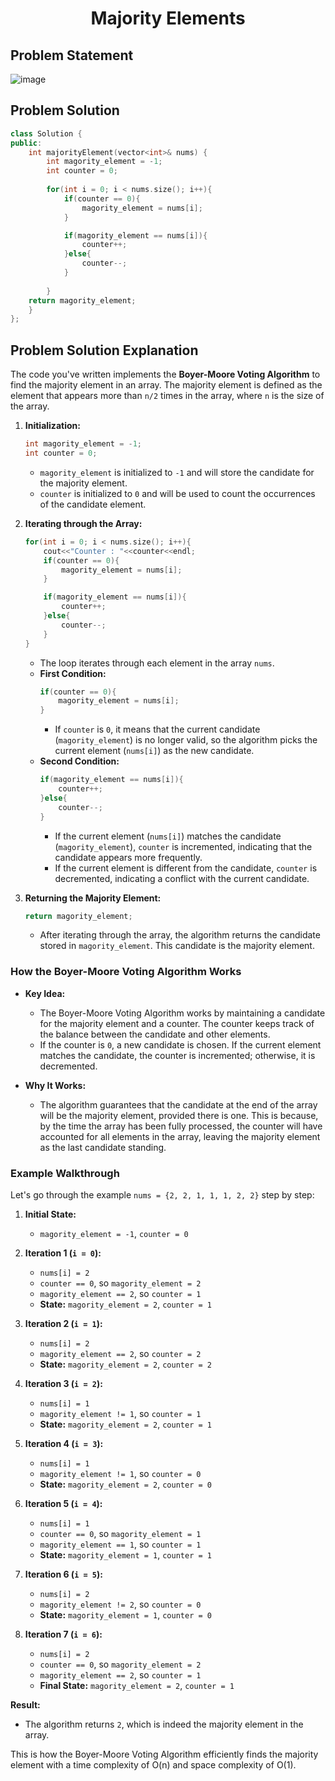 <h1 align='center'>Majority Elements</h1>

## Problem Statement

![image](https://github.com/user-attachments/assets/a39a1cb8-c224-4aeb-9fb0-44caa9e159fc)


## Problem Solution
```cpp
class Solution {
public:
    int majorityElement(vector<int>& nums) {
        int magority_element = -1;
        int counter = 0;
        
        for(int i = 0; i < nums.size(); i++){
            if(counter == 0){
                magority_element = nums[i];
            }

            if(magority_element == nums[i]){
                counter++;
            }else{
                counter--;
            }
            
        }
    return magority_element;
    }
};
```

## Problem Solution Explanation
The code you've written implements the **Boyer-Moore Voting Algorithm** to find the majority element in an array. The majority element is defined as the element that appears more than `n/2` times in the array, where `n` is the size of the array.

1. **Initialization:**
   ```cpp
   int magority_element = -1;
   int counter = 0;
   ```
   - `magority_element` is initialized to `-1` and will store the candidate for the majority element.
   - `counter` is initialized to `0` and will be used to count the occurrences of the candidate element.

2. **Iterating through the Array:**
   ```cpp
   for(int i = 0; i < nums.size(); i++){
       cout<<"Counter : "<<counter<<endl;
       if(counter == 0){
           magority_element = nums[i];
       }

       if(magority_element == nums[i]){
           counter++;
       }else{
           counter--;
       }
   }
   ```
   - The loop iterates through each element in the array `nums`.
   - **First Condition:**
     ```cpp
     if(counter == 0){
         magority_element = nums[i];
     }
     ```
     - If `counter` is `0`, it means that the current candidate (`magority_element`) is no longer valid, so the algorithm picks the current element (`nums[i]`) as the new candidate.
   - **Second Condition:**
     ```cpp
     if(magority_element == nums[i]){
         counter++;
     }else{
         counter--;
     }
     ```
     - If the current element (`nums[i]`) matches the candidate (`magority_element`), `counter` is incremented, indicating that the candidate appears more frequently.
     - If the current element is different from the candidate, `counter` is decremented, indicating a conflict with the current candidate.

3. **Returning the Majority Element:**
   ```cpp
   return magority_element;
   ```
   - After iterating through the array, the algorithm returns the candidate stored in `magority_element`. This candidate is the majority element.

### How the Boyer-Moore Voting Algorithm Works

- **Key Idea:**
  - The Boyer-Moore Voting Algorithm works by maintaining a candidate for the majority element and a counter. The counter keeps track of the balance between the candidate and other elements.
  - If the counter is `0`, a new candidate is chosen. If the current element matches the candidate, the counter is incremented; otherwise, it is decremented.

- **Why It Works:**
  - The algorithm guarantees that the candidate at the end of the array will be the majority element, provided there is one. This is because, by the time the array has been fully processed, the counter will have accounted for all elements in the array, leaving the majority element as the last candidate standing.

### Example Walkthrough

Let's go through the example `nums = {2, 2, 1, 1, 1, 2, 2}` step by step:

1. **Initial State:**
   - `magority_element = -1`, `counter = 0`

2. **Iteration 1 (`i = 0`):**
   - `nums[i] = 2`
   - `counter == 0`, so `magority_element = 2`
   - `magority_element == 2`, so `counter = 1`
   - **State:** `magority_element = 2`, `counter = 1`

3. **Iteration 2 (`i = 1`):**
   - `nums[i] = 2`
   - `magority_element == 2`, so `counter = 2`
   - **State:** `magority_element = 2`, `counter = 2`

4. **Iteration 3 (`i = 2`):**
   - `nums[i] = 1`
   - `magority_element != 1`, so `counter = 1`
   - **State:** `magority_element = 2`, `counter = 1`

5. **Iteration 4 (`i = 3`):**
   - `nums[i] = 1`
   - `magority_element != 1`, so `counter = 0`
   - **State:** `magority_element = 2`, `counter = 0`

6. **Iteration 5 (`i = 4`):**
   - `nums[i] = 1`
   - `counter == 0`, so `magority_element = 1`
   - `magority_element == 1`, so `counter = 1`
   - **State:** `magority_element = 1`, `counter = 1`

7. **Iteration 6 (`i = 5`):**
   - `nums[i] = 2`
   - `magority_element != 2`, so `counter = 0`
   - **State:** `magority_element = 1`, `counter = 0`

8. **Iteration 7 (`i = 6`):**
   - `nums[i] = 2`
   - `counter == 0`, so `magority_element = 2`
   - `magority_element == 2`, so `counter = 1`
   - **Final State:** `magority_element = 2`, `counter = 1`

**Result:**
- The algorithm returns `2`, which is indeed the majority element in the array.

This is how the Boyer-Moore Voting Algorithm efficiently finds the majority element with a time complexity of O(n) and space complexity of O(1).
